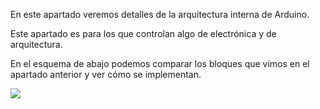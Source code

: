 En este apartado veremos detalles de la arquitectura interna de
Arduino.


Este apartado es para los que controlan algo de electrónica y de arquitectura.

En el esquema de abajo podemos comparar los bloques que vimos en el apartado anterior y ver cómo se implementan.

![](https://lh4.googleusercontent.com/OWjNzZJg8-TdU8WYSBSTVhwhKJpnLw7O7k5yQkBabk-U0jEh5qUtUgdSs4kfKYLa2FODRpuJ9Ka1SC6ZX1aUMPMSS9v646H4CIaI_JnxCmHBwHNqexOT)
